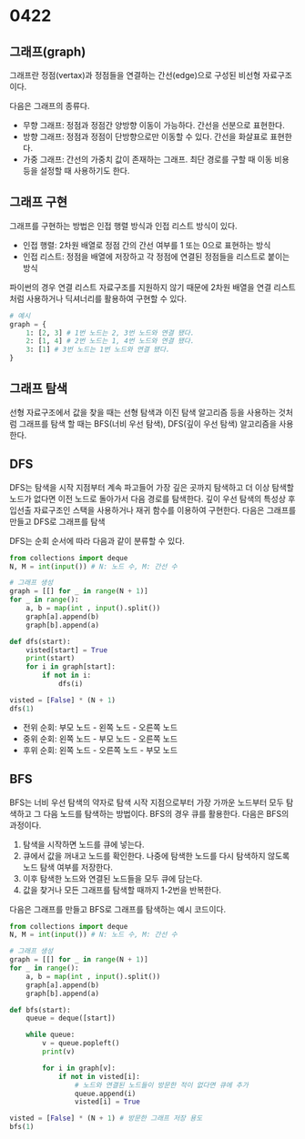 # 0422

## 그래프(graph)

그래프란 정점(vertax)과 정점들을 연결하는 간선(edge)으로 구성된 비선형 자료구조이다.

<!-- 그래프 이미지 첨부 -->

다음은 그래프의 종류다.

- 무향 그래프: 정점과 정점간 양방향 이동이 가능하다. 간선을 선분으로 표현한다.
- 방향 그래프: 정점과 정점이 단방향으로만 이동할 수 있다. 간선을 화살표로 표현한다.
- 가중 그래프: 간선의 가중치 값이 존재하는 그래프. 최단 경로를 구할 때 이동 비용 등을 설정할 때 사용하기도 한다.

## 그래프 구현

그래프를 구현하는 방법은 인접 행렬 방식과 인접 리스트 방식이 있다.

- 인접 행렬: 2차원 배열로 정점 간의 간선 여부를 1 또는 0으로 표현하는 방식
- 인접 리스트: 정점을 배열에 저장하고 각 정점에 연결된 정점들을 리스트로 붙이는 방식

파이썬의 경우 연결 리스트 자료구조를 지원하지 않기 때문에 2차원 배열을 연결 리스트처럼 사용하거나 딕셔너리를 활용하여 구현할 수 있다.

```py
# 예시
graph = {
    1: [2, 3] # 1번 노드는 2, 3번 노드와 연결 됐다.
    2: [1, 4] # 2번 노드는 1, 4번 노드와 연결 됐다.
    3: [1] # 3번 노드는 1번 노드와 연결 됐다.
}
```

## 그래프 탐색

선형 자료구조에서 값을 찾을 때는 선형 탐색과 이진 탐색 알고리즘 등을 사용하는 것처럼 그래프를 탐색 할 때는 BFS(너비 우선 탐색), DFS(깊이 우선 탐색) 알고리즘을 사용한다.

## DFS

DFS는 탐색을 시작 지점부터 계속 파고들어 가장 깊은 곳까지 탐색하고 더 이상 탐색할 노드가 없다면 이전 노드로 돌아가서 다음 경로를 탐색한다.
깊이 우선 탐색의 특성상 후입선출 자료구조인 스택을 사용하거나 재귀 함수를 이용하여 구현한다. 다음은 그래프를 만들고 DFS로 그래프를 탐색

DFS는 순회 순서에 따라 다음과 같이 분류할 수 있다.

```py
from collections import deque
N, M = int(input()) # N: 노드 수, M: 간선 수

# 그래프 생성
graph = [[] for _ in range(N + 1)]
for _ in range():
    a, b = map(int , input().split())
    graph[a].append(b)
    graph[b].append(a)

def dfs(start):
    visted[start] = True
    print(start)
    for i in graph[start]:
        if not in i:
            dfs(i)

visted = [False] * (N + 1)
dfs(1)
```

- 전위 순회: 부모 노드 - 왼쪽 노드 - 오른쪽 노드
- 중위 순회: 왼쪽 노드 - 부모 노드 - 오른쪽 노드
- 후위 순회: 왼쪽 노드 - 오른쪽 노드 - 부모 노드

## BFS

BFS는 너비 우선 탐색의 약자로 탐색 시작 지점으로부터 가장 가까운 노드부터 모두 탐색하고 그 다음 노드를 탐색하는 방법이다. BFS의 경우 큐를 활용한다. 다음은 BFS의 과정이다.

1. 탐색을 시작하면 노드를 큐에 넣는다.
2. 큐에서 값을 꺼내고 노드를 확인한다. 나중에 탐색한 노드를 다시 탐색하지 않도록 노드 탐색 여부를 저장한다.
3. 이후 탐색한 노드와 연결된 노드들을 모두 큐에 담는다.
4. 값을 찾거나 모든 그래프를 탐색할 때까지 1-2번을 반복한다.

다음은 그래프를 만들고 BFS로 그래프를 탐색하는 예시 코드이다.

```py
from collections import deque
N, M = int(input()) # N: 노드 수, M: 간선 수

# 그래프 생성
graph = [[] for _ in range(N + 1)]
for _ in range():
    a, b = map(int , input().split())
    graph[a].append(b)
    graph[b].append(a)

def bfs(start):
    queue = deque([start])

    while queue:
        v = queue.popleft()
        print(v)

        for i in graph[v]:
            if not in visted[i]:
                # 노드와 연결된 노드들이 방문한 적이 없다면 큐에 추가
                queue.append(i)
                visted[i] = True

visted = [False] * (N + 1) # 방문한 그래프 저장 용도
bfs(1)
```
